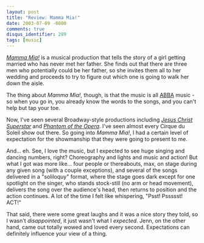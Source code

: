 ```yaml
---
layout: post
title: "Review: Mamma Mia!"
date: 2003-07-09 -0800
comments: true
disqus_identifier: 289
tags: [music]
---
```

[*Mamma Mia!*](http://www.mamma-mia.com) is a musical production that
tells the story of a girl getting married who has never met her father.
She finds out that there are three men who potentially could be her
father, so she invites them all to her wedding and proceeds to try to
figure out which one is going to walk her down the aisle.

 The thing about *Mamma Mia!*, though, is that the music is all
[ABBA](http://www.abbasite.com/) music - so when you go in, you already
know the words to the songs, and you can't help but tap your toe.

 Now, I've seen several Broadway-style productions including [*Jesus
Christ
Superstar*](http://www.reallyuseful.com/disp.cgi?page=jesuschristsuperstar/main.html)
and [*Phantom of the Opera*](http://www.thephantomoftheopera.com/). I've
seen almost every Cirque du Soleil show out there. So going into *Mamma
Mia!*, I had a certain level of expectation for the showmanship that
they were going to present to me.

 And... eh. See, I love the music, but I expected to see huge singing
and dancing numbers, right? Choreography and lights and music and
action! But what I got was more like... four people or thereabouts, max,
on stage during any given song (with a couple exceptions), and several
of the songs delivered in a "soliloquy" format, where the stage goes
dark except for one spotlight on the singer, who stands stock-still (no
arm or head movement), delivers the song over the audience's head, then
returns to position and the action continues. A lot of the time I felt
like whispering, "Psst! Pssssst! ACT!"

 That said, there were some great laughs and it was a nice story they
told, so I wasn't *disappointed*, it just wasn't what I *expected*.
Jenn, on the other hand, came out totally wowed and loved every second.
Expectations can definitely influence your view of a thing.
